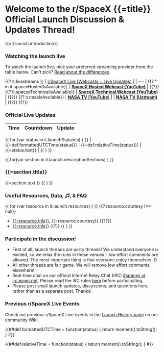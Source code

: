 # Welcome to the r/SpaceX {{=title}} Official Launch Discussion & Updates Thread!

{{=it.launch.introduction}}

### Watching the launch live

To watch the launch live, pick your preferred streaming provider from the table below. Can't pick? [Read about the differences](/r/spacex/wiki/faq/watching#wiki_i.27m_online._where_can_i_watch_the_launch.2C_what_streams_should_i_watch.2C_and_how_can_i_participate_in_the_discussion.3F).

{{? it.livestreams }}
| [r/SpaceX Live (Webcasts + Live Updates)](https://live.rspacex.com) |
| --- |
{{? '' in it.spacexHostedIsAvailable}}
| **[SpaceX Hosted Webcast (YouTube)](https://youtube.com/watch?v={{=it.spacexHostedVideoId}})** |
{{?}}
{{? it.spacexTechnicalIsAvailable}}
| **[SpaceX Technical Webcast (YouTube)](https://youtube.com/watch?v={{=it.spacexTechnicalVideoId}})** |
{{?}}
{{? it.nasaIsAvailable}}
| **[NASA TV (YouTube)](https://youtube.com/watch?v={{=it.nasaVideoId}})** |
| **[NASA TV (Ustream)](http://www.ustream.tv/nasahdtv)** |
{{?}}
{{?}}

### Official Live Updates

| Time | Countdown | Update |
| --- |--- | --- |
{{ for (var status in it.launchStatuses) { }}
| {{=def.formattedUTCTime(status)}} | {{=def.relativeTime(status)}} | {{=status.text}} |
{{ } }}

{{ for(var section in it.launch.descriptionSections) { }}
### {{=section.title}}

{{=section.text }}
{{ } }}

### Useful Resources, Data, ♫, & FAQ
{{ for (var resource in it.launch.resources) { }}
{{? resource.courtesy !== null}}
* [{{=resource.title}}]({{=resource.url}}), {{=resource.courtesy}}
{{??}}
* [{{=resource.title}}]({{=resource.url}})
{{?}}
{{ } }}

### Participate in the discussion!

* First of all, launch threads are party threads! We understand everyone is excited, so we relax the rules in these venues - low effort comments are allowed. The most important thing is that everyone enjoy themselves :D
* All other threads are fair game. We will remove low effort comments elsewhere!
* Real-time chat on our official Internet Relay Chat (IRC) [#spacex at irc.esper.net](https://kiwiirc.com/client/irc.esper.net/?nick=SpaceX_guest%7C?#SpaceX). Please read the IRC rules [here](https://www.irccloud.com/pastebin/U4CMHwUk) before participating.
* Please post small launch updates, discussions, and questions here, rather than as a separate post. Thanks!

### Previous r/SpaceX Live Events

Check out previous r/SpaceX Live events in the [Launch History page](http://www.reddit.com/r/spacex/wiki/launches) on our community Wiki.

{{##def.formattedUTCTime = function(status) {
    return moment().toString();
}
#}} 

{{##def.relativeTime = function(status) {
    return moment().toString();
}
#}}